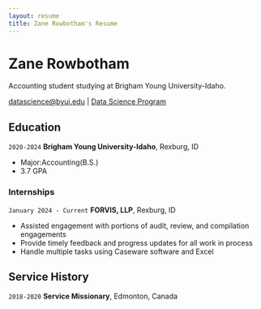 ```yaml
---
layout: resume
title: Zane Rowbotham's Resume
---
```

# Zane Rowbotham
Accounting student studying at Brigham Young University-Idaho.

<div id="webaddress">
<a href="datascience@byui.edu">datascience@byui.edu</a>
| <a href="https://byuidatascience.github.io/development.html">Data Science Program</a>
</div>

<!-- https://www.monique.tech/the-art-of-markdown -->


## Education

`2020-2024`
__Brigham Young University-Idaho__, Rexburg, ID

- Major:Accounting(B.S.)
- 3.7 GPA 


### Internships

`January 2024 - Current`
__FORVIS, LLP__, Rexburg, ID

- Assisted engagement with portions of audit, review, and compilation engagements
- Provide timely feedback and progress updates for all work in process
- Handle multiple tasks using Caseware software and Excel


## Service History

`2018-2020`
__Service Missionary__, Edmonton, Canada



<!-- ### Footer

Last updated: May 2013 -->



